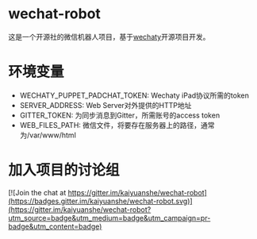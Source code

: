 # wechat-robot

这是一个开源社的微信机器人项目，基于[wechaty](http://github.com/chatie/wechaty)开源项目开发。

# 环境变量

* WECHATY_PUPPET_PADCHAT_TOKEN: Wechaty iPad协议所需的token
* SERVER_ADDRESS: Web Server对外提供的HTTP地址
* GITTER_TOKEN: 为同步消息到Gitter，所需账号的access token
* WEB_FILES_PATH: 微信文件，将要存在服务器上的路径，通常为/var/www/html

# 加入项目的讨论组

[![Join the chat at https://gitter.im/kaiyuanshe/wechat-robot](https://badges.gitter.im/kaiyuanshe/wechat-robot.svg)](https://gitter.im/kaiyuanshe/wechat-robot?utm_source=badge&utm_medium=badge&utm_campaign=pr-badge&utm_content=badge)


